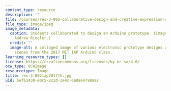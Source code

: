 ```yaml
---
content_type: resource
description: ''
file: /courses/res-3-002-collaborative-design-and-creative-expression-with-arduino-microcontrollers-january-iap-2017/5ef61438e0c52c2d3e4c6a0a64798a92_res-3-002iap2017th.jpg
file_type: image/jpeg
image_metadata:
  caption: Students collaborated to design an Arduino prototype. (Image courtesy of
    Andrew Ringler.)
  credit: ''
  image-alt: A collaged image of various electronic prototype designs and classroom
    scenes from the 2017 MIT IAP Arduino class.
learning_resource_types: []
license: https://creativecommons.org/licenses/by-nc-sa/4.0/
ocw_type: OCWImage
resourcetype: Image
title: res-3-002iap2017th.jpg
uid: 5ef61438-e0c5-2c2d-3e4c-6a0a64798a92
---
```

